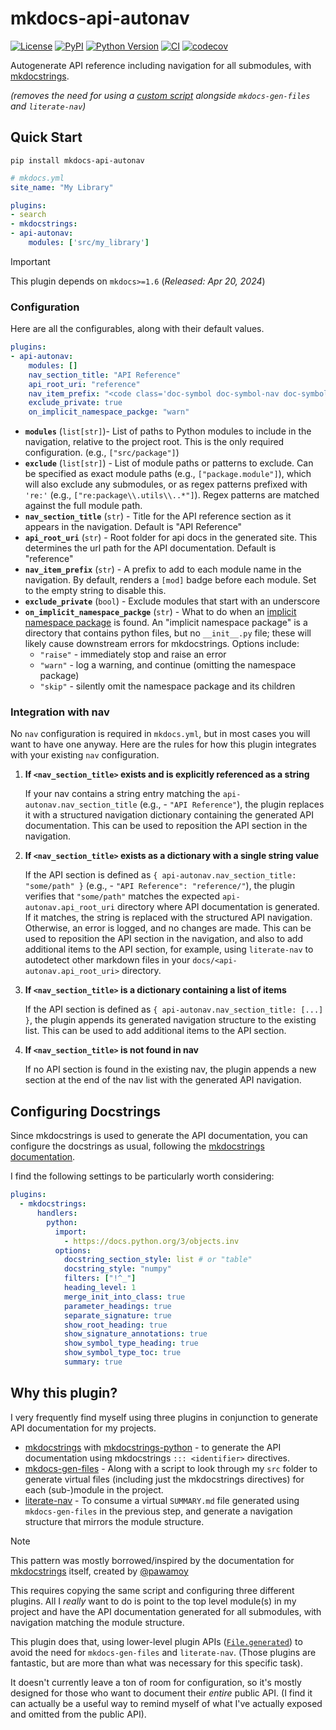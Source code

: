 # mkdocs-api-autonav

[![License](https://img.shields.io/pypi/l/mkdocs-api-autonav.svg?color=green)](https://github.com/tlambert03/mkdocs-api-autonav/raw/main/LICENSE)
[![PyPI](https://img.shields.io/pypi/v/mkdocs-api-autonav.svg?color=green)](https://pypi.org/project/mkdocs-api-autonav)
[![Python Version](https://img.shields.io/pypi/pyversions/mkdocs-api-autonav.svg?color=green)](https://python.org)
[![CI](https://github.com/tlambert03/mkdocs-api-autonav/actions/workflows/ci.yml/badge.svg)](https://github.com/tlambert03/mkdocs-api-autonav/actions/workflows/ci.yml)
[![codecov](https://codecov.io/gh/tlambert03/mkdocs-api-autonav/branch/main/graph/badge.svg)](https://codecov.io/gh/tlambert03/mkdocs-api-autonav)

Autogenerate API reference including navigation for all submodules, with
[mkdocstrings](https://github.com/mkdocstrings/mkdocstrings).

*(removes the need for using a [custom script](#why-this-plugin) alongside `mkdocs-gen-files` and `literate-nav`)*

## Quick Start

```shell
pip install mkdocs-api-autonav
```

```yaml
# mkdocs.yml
site_name: "My Library"

plugins:
- search
- mkdocstrings:
- api-autonav:
    modules: ['src/my_library']
```

> [!IMPORTANT]
> This plugin depends on `mkdocs>=1.6` (*Released: Apr 20, 2024*)

### Configuration

Here are all the configurables, along with their default values.

```yaml
plugins:
- api-autonav:
    modules: []  
    nav_section_title: "API Reference"
    api_root_uri: "reference" 
    nav_item_prefix: "<code class='doc-symbol doc-symbol-nav doc-symbol-module'></code>"
    exclude_private: true
    on_implicit_namespace_packge: "warn"
```

- **`modules`** (`list[str]`)- List of paths to Python modules to include in the
  navigation, relative to the project root.  This is the only required
  configuration. (e.g., `["src/package"]`)
- **`exclude`** (`list[str]`) - List of module paths or patterns to exclude.
  Can be specified as exact module paths (e.g., `["package.module"]`),
  which will also exclude any submodules, or as regex patterns prefixed with `'re:'`
  (e.g., `["re:package\\.utils\\..*"]`). Regex patterns are matched against the full
  module path.
- **`nav_section_title`** (`str`) - Title for the API reference section as it appears in
  the navigation. Default is "API Reference"
- **`api_root_uri`** (`str`) - Root folder for api docs in the generated site. This
  determines the url path for the API documentation. Default is "reference"
- **`nav_item_prefix`** (`str`) - A prefix to add to each module name in the
  navigation.  By default, renders a `[mod]` badge before each module.
  Set to the empty string to disable this.
- **`exclude_private`** (`bool`) - Exclude modules that start with an underscore
- **`on_implicit_namespace_packge`** (`str`) - What to do when an [implicit
  namespace package](https://peps.python.org/pep-0420/) is found. An "implicit
  namespace package" is a directory that contains python files, but no
  `__init__.py` file; these will likely cause downstream errors for mkdocstrings.
  Options include:
    - `"raise"` - immediately stop and raise an error
    - `"warn"` - log a warning, and continue (omitting the namespace package)
    - `"skip"` - silently omit the namespace package and its children

### Integration with nav

No `nav` configuration is required in `mkdocs.yml`, but in most cases you will want to
have one anyway.  Here are the rules for how this plugin integrates with your
existing `nav` configuration.

1. **If `<nav_section_title>` exists and is explicitly referenced as a string**

    If your nav contains a string entry matching the `api-autonav.nav_section_title`
    (e.g., - `"API Reference"`), the plugin replaces it with a structured
    navigation dictionary containing the generated API documentation.  This
    can be used to reposition the API section in the navigation.

1. **If `<nav_section_title>` exists as a dictionary with a single string value**

    If the API section is defined as `{ api-autonav.nav_section_title: "some/path" }`
    (e.g., - `"API Reference": "reference/"`), the plugin verifies that
    `"some/path"` matches the expected `api-autonav.api_root_uri` directory where
    API documentation is generated. If it matches, the string is replaced with
    the structured API navigation. Otherwise, an error is logged, and no changes
    are made.  This can be used to reposition the API section in the navigation,
    and also to add additional items to the API section, for example, using
    `literate-nav` to autodetect other markdown files in your
    `docs/<api-autonav.api_root_uri>` directory.

1. **If `<nav_section_title>` is a dictionary containing a list of items**  

    If the API section is defined as `{ api-autonav.nav_section_title: [...] }`, the plugin
    appends its generated navigation structure to the existing list.  This
    can be used to add additional items to the API section.

1. **If `<nav_section_title>` is not found in nav**  

    If no API section is found in the existing nav, the plugin appends a new
    section at the end of the nav list with the generated API navigation.

## Configuring Docstrings

Since mkdocstrings is used to generate the API documentation, you can configure
the docstrings as usual, following the [mkdocstrings
documentation](https://mkdocstrings.github.io/python/usage/).

I find the following settings to be particularly worth considering:

```yaml
plugins:
  - mkdocstrings:
      handlers:
        python:
          import:
            - https://docs.python.org/3/objects.inv
          options:
            docstring_section_style: list # or "table"
            docstring_style: "numpy"
            filters: ["!^_"]
            heading_level: 1
            merge_init_into_class: true
            parameter_headings: true
            separate_signature: true
            show_root_heading: true
            show_signature_annotations: true
            show_symbol_type_heading: true
            show_symbol_type_toc: true
            summary: true
```

## Why this plugin?

I very frequently find myself using three plugins in conjunction to generate API
documentation for my projects.

- [mkdocstrings](https://github.com/mkdocstrings/mkdocstrings) with
  [mkdocstrings-python](https://github.com/mkdocstrings/python) - to generate
  the API documentation using mkdocstrings `::: <identifier>` directives.
- [mkdocs-gen-files]() - Along with a script to look through my `src` folder to
  generate virtual files (including just the mkdocstrings directives) for each
  (sub-)module in the project.
- [literate-nav]() - To consume a virtual `SUMMARY.md` file generated using
  `mkdocs-gen-files` in the previous step, and generate a navigation structure that
  mirrors the module structure.

> [!NOTE]
> This pattern was mostly borrowed/inspired by the documentation for
> [mkdocstrings](https://github.com/mkdocstrings/mkdocstrings/blob/main/scripts/gen_ref_nav.py)
> itself, created by [@pawamoy](https://github.com/pawamoy)

This requires copying the same script and configuring three different plugins.
All I *really* want to do is point to the top level module(s) in my project
and have the API documentation generated for all submodules, with navigation
matching the module structure.

This plugin does that, using lower-level plugin APIs
([`File.generated`](https://www.mkdocs.org/dev-guide/api/#mkdocs.structure.files.File.generated))
to avoid the need for `mkdocs-gen-files` and `literate-nav`.  (Those plugins are
fantastic, but are more than what was necessary for this specific task).

It doesn't currently leave a ton of room for configuration, so it's mostly
designed for those who want to document their *entire* public API.  (I find
it can actually be a useful way to remind myself of what I've actually
exposed and omitted from the public API).
